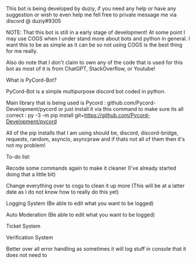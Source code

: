 This bot is being developed by duziy, if you need any help or have any suggestion or wish to even help me fell free to private message me via discord @ duziy#9305

NOTE: That this bot is still in a early stage of development! At some point I may use COGS when I under stand more about bots and python in general. I want this to be as simple as it can be so not using COGS is the best thing for me really.

Also do note that I don't claim to own any of the code that is used for this bot as most of it is from ChatGPT, StackOverflow, or Youtube!

What is PyCord-Bot?

PyCord-Bot is a simple multipurpose discord bot coded in python.

Main library that is being used is Pycord : github.com/Pycord-Development/pycord or just install it via this command to make sure its all correct : 
py -3 -m pip install git+https://github.com/Pycord-Development/pycord


All of the pip installs that I am using should be, discord, discord-bridge, requests, random, asyncio, asyncpraw and if thats not all of them then it's not my problem!


To-do list:

Recode some commands again to make it cleaner (I've already started doing that a little bit)

Change everything over to cogs to clean it up more (This will be at a latter date as I do not know how to really do this yet)

Logging System (Be able to edit what you want to be logged)

Auto Moderation (Be able to edit what you want to be logged)

Ticket System

Verification System

Better over all error handling as sometimes it will log stuff in console that it does not need to
